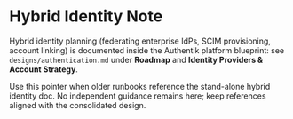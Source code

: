 # Hybrid Identity Note

Hybrid identity planning (federating enterprise IdPs, SCIM provisioning, account linking) is documented inside the Authentik platform blueprint: see `designs/authentication.md` under **Roadmap** and **Identity Providers & Account Strategy**.

Use this pointer when older runbooks reference the stand-alone hybrid identity doc. No independent guidance remains here; keep references aligned with the consolidated design.
